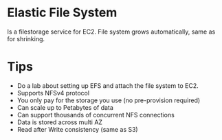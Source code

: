 # Elastic File System

Is a filestorage  service for EC2. File system grows automatically, same as for shrinking.

# Tips

- Do a lab about setting up EFS and attach the file system to EC2.
- Supports NFSv4 protocol
- You only pay for the storage you use (no pre-provision required)
- Can scale up to Petabytes of data
- Can support thousands of concurrent NFS connections
- Data is stored across multi AZ
- Read after Write consistency (same as S3)